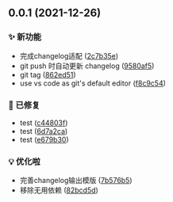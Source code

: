 ## 0.0.1 (2021-12-26)


### ✨ 新功能

* 完成changelog适配 ([2c7b35e](https://github.com/idootop/mint/commit/2c7b35e))
* git push 时自动更新 changelog ([9580af5](https://github.com/idootop/mint/commit/9580af5))
* git tag ([862ed51](https://github.com/idootop/mint/commit/862ed51))
* use vs code as git's default editor ([f8c9c54](https://github.com/idootop/mint/commit/f8c9c54))


### 🐛 已修复

* test ([c44803f](https://github.com/idootop/mint/commit/c44803f))
* test ([6d7a2ca](https://github.com/idootop/mint/commit/6d7a2ca))
* test ([e679b30](https://github.com/idootop/mint/commit/e679b30))


### 💡 优化啦

* 完善changelog输出模版 ([7b576b5](https://github.com/idootop/mint/commit/7b576b5))
* 移除无用依赖 ([82bcd5d](https://github.com/idootop/mint/commit/82bcd5d))



